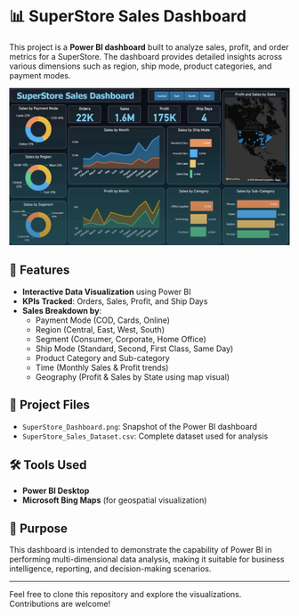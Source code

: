 
# 📊 SuperStore Sales Dashboard

This project is a **Power BI dashboard** built to analyze sales, profit, and order metrics for a SuperStore. The dashboard provides detailed insights across various dimensions such as region, ship mode, product categories, and payment modes.

![Dashboard Preview](./SuperStore_Dashboard.png)

## 🚀 Features

- **Interactive Data Visualization** using Power BI
- **KPIs Tracked**: Orders, Sales, Profit, and Ship Days
- **Sales Breakdown by**:
  - Payment Mode (COD, Cards, Online)
  - Region (Central, East, West, South)
  - Segment (Consumer, Corporate, Home Office)
  - Ship Mode (Standard, Second, First Class, Same Day)
  - Product Category and Sub-category
  - Time (Monthly Sales & Profit trends)
  - Geography (Profit & Sales by State using map visual)

## 📁 Project Files

- `SuperStore_Dashboard.png`: Snapshot of the Power BI dashboard
- `SuperStore_Sales_Dataset.csv`: Complete dataset used for analysis

## 🛠 Tools Used

- **Power BI Desktop**
- **Microsoft Bing Maps** (for geospatial visualization)

## 📌 Purpose

This dashboard is intended to demonstrate the capability of Power BI in performing multi-dimensional data analysis, making it suitable for business intelligence, reporting, and decision-making scenarios.

---

Feel free to clone this repository and explore the visualizations. Contributions are welcome!

